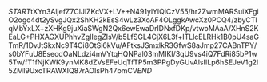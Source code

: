 $START$tXYn3AljefZ7ClJlZKcVX+LV++N491ylYlQlCzV55/hr2ZwmMARSuiXFgiO2ogo4dt2ySvgJQx2ShKH2kEsS4wLz3XoAF4OLggkAwcXz0PCQ4/zbyCTIqMbYxLX+zXHKg9juXiaSWgN2Qx6ewEwaDrlDNxfDKp/vtwoMAaA/XHnS2KEaLG+PHXAGXUPhhvZgIIegZIsV/b5LfSGL4CjX6L3f+ITLlcELRHk1B0pU4saGTmR/1DvJtSkxNc9T4Ci8OtSi6kVu/AFtksJSmxlkR3GfwS8aJmp27CABnTPY/s0bYFuU8EseodOaNLdzi4mVYtqHQNPal03mMIKI/3qU9vs4iQ7FdRi85bP1w5Tw/fT1fNjKWK9ynMK8dZVsEFeUqTfTP5m3PPgDyGUvAlsIILp6hSEJeV1g2l5ZMI9UxcTRAWXIQ87rAOIsPh47bmCV$END$